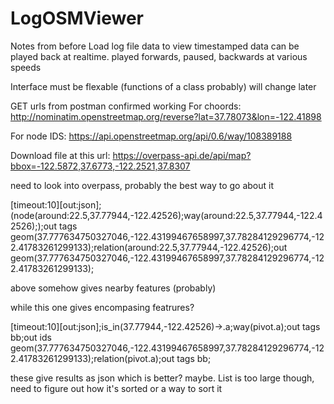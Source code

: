 # LogOSMViewer
Notes from before
Load log file data to view timestamped data
can be played back at realtime. played forwards, paused, backwards at various speeds

Interface must be flexable (functions of a class probably) will change later

GET urls from postman confirmed working
For choords:
http://nominatim.openstreetmap.org/reverse?lat=37.78073&lon=-122.41898

For node IDS:
https://api.openstreetmap.org/api/0.6/way/108389188

Download file at this url:
https://overpass-api.de/api/map?bbox=-122.5872,37.6773,-122.2521,37.8307


need to look into overpass, probably the best way to go about it


[timeout:10][out:json];(node(around:22.5,37.77944,-122.42526);way(around:22.5,37.77944,-122.42526););out tags geom(37.777634750327046,-122.43199467658997,37.78284129296774,-122.41783261299133);relation(around:22.5,37.77944,-122.42526);out geom(37.777634750327046,-122.43199467658997,37.78284129296774,-122.41783261299133);

above somehow gives nearby features (probably)

while this one gives encompasing featrures?

[timeout:10][out:json];is_in(37.77944,-122.42526)->.a;way(pivot.a);out tags bb;out ids geom(37.777634750327046,-122.43199467658997,37.78284129296774,-122.41783261299133);relation(pivot.a);out tags bb;

these give results as json which is better? maybe. List is too large though, need to figure out how it's sorted or a way to sort it
